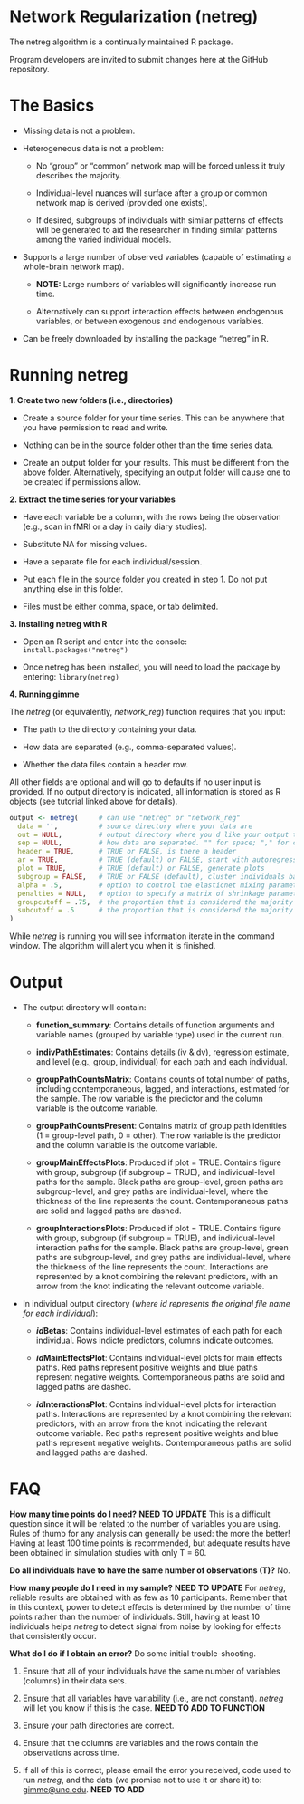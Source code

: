 <!-- README.md is generated from README.Rmd. Please edit that file -->

# **Network Regularization (netreg)**

The netreg algorithm is a continually maintained R package.

Program developers are invited to submit changes here at the GitHub
repository.

# **The Basics**

  - Missing data is not a problem.

  - Heterogeneous data is not a problem:
    
      - No “group” or “common” network map will be forced unless it
        truly describes the majority.
    
      - Individual-level nuances will surface after a group or common
        network map is derived (provided one exists).
    
      - If desired, subgroups of individuals with similar patterns of
        effects will be generated to aid the researcher in finding
        similar patterns among the varied individual models.

  - Supports a large number of observed variables (capable of estimating
    a whole-brain network map).
    
      - **NOTE:** Large numbers of variables will significantly increase
        run time.
    
      - Alternatively can support interaction effects between endogenous
        variables, or between exogenous and endogenous variables.

  - Can be freely downloaded by installing the package “netreg” in R.

# **Running netreg**

**1. Create two new folders (i.e., directories)**

  - Create a source folder for your time series. This can be anywhere
    that you have permission to read and write.

  - Nothing can be in the source folder other than the time series data.

  - Create an output folder for your results. This must be different
    from the above folder. Alternatively, specifying an output folder
    will cause one to be created if permissions allow.

**2. Extract the time series for your variables**

  - Have each variable be a column, with the rows being the observation
    (e.g., scan in fMRI or a day in daily diary studies).

  - Substitute NA for missing values.

  - Have a separate file for each individual/session.

  - Put each file in the source folder you created in step 1. Do not put
    anything else in this folder.

  - Files must be either comma, space, or tab delimited.

**3. Installing netreg with R**

  - Open an R script and enter into the console:
    `install.packages("netreg")`

  - Once netreg has been installed, you will need to load the package by
    entering: `library(netreg)`

**4. Running gimme**

The *netreg* (or equivalently, *network\_reg*) function requires that
you input:

  - The path to the directory containing your data.

  - How data are separated (e.g., comma-separated values).

  - Whether the data files contain a header row.

All other fields are optional and will go to defaults if no user input
is provided. If no output directory is indicated, all information is
stored as R objects (see tutorial linked above for details).

``` r
output <- netreg(     # can use "netreg" or "network_reg"
  data = '',          # source directory where your data are 
  out = NULL,         # output directory where you'd like your output to go (if NULL, output will only be saved in a list object)
  sep = NULL,         # how data are separated. "" for space; "," for comma, "/t" for tab-delimited
  header = TRUE,      # TRUE or FALSE, is there a header
  ar = TRUE,          # TRUE (default) or FALSE, start with autoregressive paths open
  plot = TRUE,        # TRUE (default) or FALSE, generate plots
  subgroup = FALSE,   # TRUE or FALSE (default), cluster individuals based on similarities in effects
  alpha = .5,         # option to control the elasticnet mixing parameter; alpha = .5 (default), alpha = 1 is the lasso penalty, alpha = 0 is the ridge regression penalty
  penalties = NULL,   # option to specify a matrix of shrinkage parameters that will control the initial search for a group-level network map
  groupcutoff = .75,  # the proportion that is considered the majority at the group level
  subcutoff = .5      # the proportion that is considered the majority at the subgroup level
)        
```

While *netreg* is running you will see information iterate in the
command window. The algorithm will alert you when it is finished.

# **Output**

  - The output directory will contain:
    
      - **function\_summary**: Contains details of function arguments
        and variable names (grouped by variable type) used in the
        current run.
    
      - **indivPathEstimates**: Contains details (iv & dv), regression
        estimate, and level (e.g., group, individual) for each path and
        each individual.
    
      - **groupPathCountsMatrix**: Contains counts of total number of
        paths, including contemporaneous, lagged, and interactions,
        estimated for the sample. The row variable is the predictor and
        the column variable is the outcome variable.
    
      - **groupPathCountsPresent**: Contains matrix of group path
        identities (1 = group-level path, 0 = other). The row variable
        is the predictor and the column variable is the outcome
        variable.
    
      - **groupMainEffectsPlots**: Produced if plot = TRUE. Contains
        figure with group, subgroup (if subgroup = TRUE), and
        individual-level paths for the sample. Black paths are
        group-level, green paths are subgroup-level, and grey paths are
        individual-level, where the thickness of the line represents the
        count. Contemporaneous paths are solid and lagged paths are
        dashed.
    
      - **groupInteractionsPlots**: Produced if plot = TRUE. Contains
        figure with group, subgroup (if subgroup = TRUE), and
        individual-level interaction paths for the sample. Black paths
        are group-level, green paths are subgroup-level, and grey paths
        are individual-level, where the thickness of the line represents
        the count. Interactions are represented by a knot combining the
        relevant predictors, with an arrow from the knot indicating the
        relevant outcome variable.

  - In individual output directory (*where id represents the original
    file name for each individual*):
    
      - ***id*Betas**: Contains individual-level estimates of each path
        for each individual. Rows indicte predictors, columns indicate
        outcomes.
    
      - ***id*MainEffectsPlot**: Contains individual-level plots for
        main effects paths. Red paths represent positive weights and
        blue paths represent negative weights. Contemporaneous paths are
        solid and lagged paths are dashed.
    
      - ***id*InteractionsPlot**: Contains individual-level plots for
        interaction paths. Interactions are represented by a knot
        combining the relevant predictors, with an arrow from the knot
        indicating the relevant outcome variable. Red paths represent
        positive weights and blue paths represent negative weights.
        Contemporaneous paths are solid and lagged paths are dashed.

# **FAQ**

**How many time points do I need?** **NEED TO UPDATE** This is a
difficult question since it will be related to the number of variables
you are using. Rules of thumb for any analysis can generally be used:
the more the better\! Having at least 100 time points is recommended,
but adequate results have been obtained in simulation studies with only
T = 60.

**Do all individuals have to have the same number of observations (T)?**
No.

**How many people do I need in my sample?** **NEED TO UPDATE** For
*netreg*, reliable results are obtained with as few as 10 participants.
Remember that in this context, power to detect effects is determined by
the number of time points rather than the number of individuals. Still,
having at least 10 individuals helps *netreg* to detect signal from
noise by looking for effects that consistently occur.

**What do I do if I obtain an error?** Do some initial trouble-shooting.

1.  Ensure that all of your individuals have the same number of
    variables (columns) in their data sets.

2.  Ensure that all variables have variability (i.e., are not constant).
    *netreg* will let you know if this is the case. **NEED TO ADD TO
    FUNCTION**

3.  Ensure your path directories are correct.

4.  Ensure that the columns are variables and the rows contain the
    observations across time.

5.  If all of this is correct, please email the error you received, code
    used to run *netreg*, and the data (we promise not to use it or
    share it) to: <gimme@unc.edu>. **NEED TO ADD**
